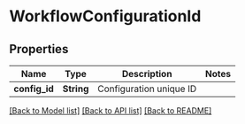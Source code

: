 # WorkflowConfigurationId

## Properties

Name | Type | Description | Notes
------------ | ------------- | ------------- | -------------
**config_id** | **String** | Configuration unique ID | 

[[Back to Model list]](../README.md#documentation-for-models) [[Back to API list]](../README.md#documentation-for-api-endpoints) [[Back to README]](../README.md)


